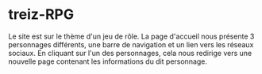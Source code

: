# treiz-RPG
Le site est sur le thème d'un jeu de rôle. 
La page d'accueil nous présente 3 personnages différents, une barre de navigation et un lien vers les réseaux sociaux.
En cliquant sur l'un des personnages, cela nous redirige vers une nouvelle page contenant les informations du dit personnage.
